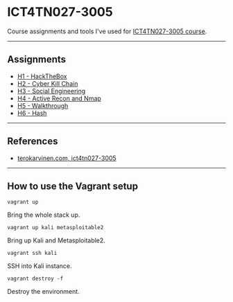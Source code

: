 # ICT4TN027-3005

Course assignments and tools I've used for [ICT4TN027-3005 course](https://terokarvinen.com/2021/hakkerointi-kurssi-tunkeutumistestaus-ict4tn027-3005/).

---

## Assignments

- [H1 - HackTheBox](./h1/)
- [H2 - Cyber Kill Chain](./h2/)
- [H3 - Social Engineering](./h3/)
- [H4 - Active Recon and Nmap](./h4/)
- [H5 - Walkthrough](./h5/)
- [H6 - Hash](./h6/)

---

## References

* [terokarvinen.com, ict4tn027-3005](https://terokarvinen.com/2021/hakkerointi-kurssi-tunkeutumistestaus-ict4tn027-3005/)

---

## How to use the Vagrant setup

    vagrant up

Bring the whole stack up.

    vagrant up kali metasploitable2

Bring up Kali and Metasploitable2.

    vagrant ssh kali

SSH into Kali instance.

    vagrant destroy -f

Destroy the environment.
